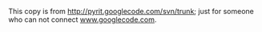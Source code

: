 This copy is from http://pyrit.googlecode.com/svn/trunk; just for someone who can not connect www.googlecode.com.
